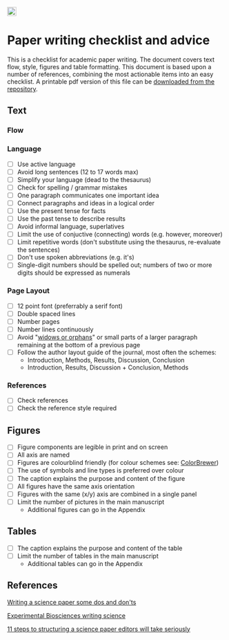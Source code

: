 <a href="https://www.buymeacoffee.com/H2wlgqCLO"><img src="https://www.buymeacoffee.com/assets/img/custom_images/orange_img.png" alt="Buy Me A Coffee" height="21px" ></a>

# Paper writing checklist and advice

This is a checklist for academic paper writing. The document covers text flow, style, figures and table formatting. This document is based upon a number of references, combining the most actionable items into an easy checklist. A printable pdf version of this file can be [downloaded from the repository](https://github.com/khufkens/paper_writing_checklist/raw/master/paper_writing_checklist.pdf).

## Text

### Flow

### Language

- [ ] Use active language
- [ ] Avoid long sentences (12 to 17 words max)
- [ ] Simplify your language (dead to the thesaurus)
- [ ] Check for spelling / grammar mistakes
- [ ] One paragraph communicates one important idea
- [ ] Connect paragraphs and ideas in a logical order
- [ ] Use the present tense for facts
- [ ] Use the past tense to describe results
- [ ] Avoid informal language, superlatives
- [ ] Limit the use of conjuctive (connecting) words (e.g. however, moreover)
- [ ] Limit repetitive words (don't substitute using the thesaurus, re-evaluate the sentences)
- [ ] Don't use spoken abbreviations (e.g. it's)
- [ ] Single-digit numbers should be spelled out; numbers of two or more digits should be expressed as numerals 

### Page Layout

- [ ] 12 point font (preferrably a serif font)
- [ ] Double spaced lines
- [ ] Number pages
- [ ] Number lines continuously
- [ ] Avoid "[widows or orphans](https://en.wikipedia.org/wiki/Widow_(typesetting))" or small parts of a larger paragraph remaining at the bottom of a previous page
- [ ] Follow the author layout guide of the journal, most often the schemes:
	- Introduction, Methods, Results, Discussion, Conclusion
	- Introduction, Results, Discussion + Conclusion, Methods

### References

- [ ] Check references
- [ ] Check the reference style required

## Figures

- [ ] Figure components are legible in print and on screen
- [ ] All axis are named
- [ ] Figures are colourblind friendly (for colour schemes see: [ColorBrewer](http://colorbrewer2.org/)) 
- [ ] The use of symbols and line types is preferred over colour
- [ ] The caption explains the purpose and content of the figure
- [ ] All figures have the same axis orientation
- [ ] Figures with the same (x/y) axis are combined in a single panel
- [ ] Limit the number of pictures in the main manuscript
	- Additional figures can go in the Appendix

## Tables

- [ ] The caption explains the purpose and content of the table
- [ ] Limit the number of tables in the main manuscript
	- Additional tables can go in the Appendix

## References

[Writing a science paper some dos and don'ts](https://www.elsevier.com/connect/writing-a-science-paper-some-dos-and-donts)

[Experimental Biosciences writing science](http://www.ruf.rice.edu/~bioslabs/tools/report/reportform.html)

[11 steps to structuring a science paper editors will take seriously](https://www.elsevier.com/connect/11-steps-to-structuring-a-science-paper-editors-will-take-seriously)